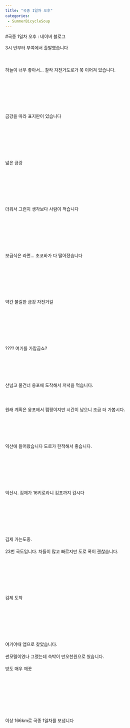```yaml
---
title: "국종 1일차 오후"
categories:
 - SummerBicycleSoup
---
```

#국종 1일차 오후 : 네이버 블로그
<div class="wrap_rabbit pcol2 _param(1) _postViewArea221569468162" id="post-view221569468162">
<!-- Rabbit HTML --><div class="se-viewer se-theme-default" lang="ko-KR">
<!-- SE_DOC_HEADER_END -->
<div class="se-main-container">
<div class="se-component se-text se-l-default" id="SE-6053e430-963e-11e9-b9f7-73f0da87d933">
<div class="se-component-content">
<div class="se-section se-section-text se-l-default">
<div class="se-module se-module-text"><!-- SE-TEXT { --><p class="se-text-paragraph se-text-paragraph-align-" id="SE-91efdcfc-9640-11e9-b9f7-a3973fb7d2e5" style="line-height:1.8;"><span class="se-fs- se-ff-" id="SE-dba4938b-9640-11e9-b9f7-fdd9ce707b17" style="">3시 반부터 부여에서 출발했습니다</span></p><!-- } SE-TEXT --></div>
</div>
</div>
</div> <div class="se-component se-image se-l-default" id="SE-60503aa3-963e-11e9-b9f7-f77fb42c08ff">
<div class="se-component-content se-component-content-fit">
<div class="se-section se-section-image se-l-default se-section-align-">
<a class="se-module se-module-image __se_image_link __se_link" data-linkdata='{"id" : "SE-60503aa3-963e-11e9-b9f7-f77fb42c08ff", "src" : "https://postfiles.pstatic.net/MjAxOTA2MjRfMTUx/MDAxNTYxMzUzOTEzODk5.Tq58HujtMiBf8lcyjsvjx-cuYSmLQAczQXLhboghuz4g.ScUkXcajAULLlBRtHiqtqpRXFnW5groNeGMes-3KB5wg.JPEG.dls32208/20190623_145757.jpg", "linkUse" : "false", "link" : ""}' data-linktype="img" href="#" onclick="return false;" style=" ">
<img alt="" class="se-image-resource" data-height="1600" data-lazy-src="https://postfiles.pstatic.net/MjAxOTA2MjRfMTUx/MDAxNTYxMzUzOTEzODk5.Tq58HujtMiBf8lcyjsvjx-cuYSmLQAczQXLhboghuz4g.ScUkXcajAULLlBRtHiqtqpRXFnW5groNeGMes-3KB5wg.JPEG.dls32208/20190623_145757.jpg?type=w966" data-width="900" src="https://raw.githubusercontent.com/rage147-OwO/rage147-OwO.github.io/master/_images/images/2019-6-24-국종 1일차 오후/0.jpg">
</a> </div>
</div>
</div> <div class="se-component se-text se-l-default" id="SE-634ba06d-963e-11e9-b9f7-470417fbdcfb">
<div class="se-component-content">
<div class="se-section se-section-text se-l-default">
<div class="se-module se-module-text"><!-- SE-TEXT { --><p class="se-text-paragraph se-text-paragraph-align-" id="SE-dba4e1ad-9640-11e9-b9f7-159b9fc42b3e" style="line-height:1.8;"><span class="se-fs- se-ff-" id="SE-dba4e1ac-9640-11e9-b9f7-350009fe85f1" style="">하늘이 너무 좋아서... 찰칵 자전거도로가 쭉 이어져 있습니다.</span></p><!-- } SE-TEXT --><!-- SE-TEXT { --><p class="se-text-paragraph se-text-paragraph-align-" id="SE-dba508bf-9640-11e9-b9f7-f5c4b2b48d67" style="line-height:1.8;"><span class="se-fs- se-ff-" id="SE-dba508be-9640-11e9-b9f7-5122c4b43559" style="">​</span></p><!-- } SE-TEXT --><!-- SE-TEXT { --><p class="se-text-paragraph se-text-paragraph-align-" id="SE-dba508c1-9640-11e9-b9f7-c3725edfdccb" style="line-height:1.8;"><span class="se-fs- se-ff-" id="SE-dba508c0-9640-11e9-b9f7-238c63ab7365" style="">​</span></p><!-- } SE-TEXT --></div>
</div>
</div>
</div> <div class="se-component se-image se-l-default" id="SE-605061b4-963e-11e9-b9f7-d32cb2652556">
<div class="se-component-content se-component-content-fit">
<div class="se-section se-section-image se-l-default se-section-align-">
<a class="se-module se-module-image __se_image_link __se_link" data-linkdata='{"id" : "SE-605061b4-963e-11e9-b9f7-d32cb2652556", "src" : "https://postfiles.pstatic.net/MjAxOTA2MjRfMjI1/MDAxNTYxMzUzOTIyNzM1.gXPzRW3c7wFk_pvLibo_eq5shSOrOxHtDd_zX9Q69QYg.-2v5rBEuEpq9k_S_OLf6rxtMv6LUbvZpV5_1SyJVYGAg.JPEG.dls32208/20190623_151516.jpg", "linkUse" : "false", "link" : ""}' data-linktype="img" href="#" onclick="return false;" style=" ">
<img alt="" class="se-image-resource" data-height="1600" data-lazy-src="https://postfiles.pstatic.net/MjAxOTA2MjRfMjI1/MDAxNTYxMzUzOTIyNzM1.gXPzRW3c7wFk_pvLibo_eq5shSOrOxHtDd_zX9Q69QYg.-2v5rBEuEpq9k_S_OLf6rxtMv6LUbvZpV5_1SyJVYGAg.JPEG.dls32208/20190623_151516.jpg?type=w966" data-width="900" src="https://raw.githubusercontent.com/rage147-OwO/rage147-OwO.github.io/master/_images/images/2019-6-24-국종 1일차 오후/1.jpg">
</a> </div>
</div>
</div> <div class="se-component se-text se-l-default" id="SE-6ce5aa34-963e-11e9-b9f7-07be511cb85d">
<div class="se-component-content">
<div class="se-section se-section-text se-l-default">
<div class="se-module se-module-text"><!-- SE-TEXT { --><p class="se-text-paragraph se-text-paragraph-align-" id="SE-91f11584-9640-11e9-b9f7-b9c6463e2db6" style="line-height:1.8;"><span class="se-fs- se-ff-" id="SE-dba556e2-9640-11e9-b9f7-55e594df465d" style="">금강을 따라 표지판이 있습니다</span></p><!-- } SE-TEXT --><!-- SE-TEXT { --><p class="se-text-paragraph se-text-paragraph-align-" id="SE-dba57df4-9640-11e9-b9f7-174c57192158" style="line-height:1.8;"><span class="se-fs- se-ff-" id="SE-dba57df3-9640-11e9-b9f7-f912c9837321" style="">​</span></p><!-- } SE-TEXT --><!-- SE-TEXT { --><p class="se-text-paragraph se-text-paragraph-align-" id="SE-dba57df6-9640-11e9-b9f7-6bb87999bb1a" style="line-height:1.8;"><span class="se-fs- se-ff-" id="SE-dba57df5-9640-11e9-b9f7-dbce0d55689c" style="">​</span></p><!-- } SE-TEXT --></div>
</div>
</div>
</div> <div class="se-component se-image se-l-default" id="SE-605088c5-963e-11e9-b9f7-0fc13c3cf68b">
<div class="se-component-content se-component-content-fit">
<div class="se-section se-section-image se-l-default se-section-align-">
<a class="se-module se-module-image __se_image_link __se_link" data-linkdata='{"id" : "SE-605088c5-963e-11e9-b9f7-0fc13c3cf68b", "src" : "https://postfiles.pstatic.net/MjAxOTA2MjRfMjAg/MDAxNTYxMzUzOTI1OTk4.zckh9ynk5pvMvdbfNLfLsRTMKvqi_YOK7kVjov_l62Ig.tlnQw2UQH_cQdJxVFSSL2fnQUqIfKgqLG8UDuFTwbZkg.JPEG.dls32208/20190623_152146.jpg", "linkUse" : "false", "link" : ""}' data-linktype="img" href="#" onclick="return false;" style=" ">
<img alt="" class="se-image-resource" data-height="1600" data-lazy-src="https://postfiles.pstatic.net/MjAxOTA2MjRfMjAg/MDAxNTYxMzUzOTI1OTk4.zckh9ynk5pvMvdbfNLfLsRTMKvqi_YOK7kVjov_l62Ig.tlnQw2UQH_cQdJxVFSSL2fnQUqIfKgqLG8UDuFTwbZkg.JPEG.dls32208/20190623_152146.jpg?type=w966" data-width="900" src="https://raw.githubusercontent.com/rage147-OwO/rage147-OwO.github.io/master/_images/images/2019-6-24-국종 1일차 오후/2.jpg">
</a> </div>
</div>
</div> <div class="se-component se-text se-l-default" id="SE-7363cd51-963e-11e9-b9f7-b3d03209092e">
<div class="se-component-content">
<div class="se-section se-section-text se-l-default">
<div class="se-module se-module-text"><!-- SE-TEXT { --><p class="se-text-paragraph se-text-paragraph-align-" id="SE-91f1b1ca-9640-11e9-b9f7-df066d8c27d5" style="line-height:1.8;"><span class="se-fs- se-ff-" id="SE-dba5f327-9640-11e9-b9f7-4b27d9c699dd" style="">넓은 금강</span></p><!-- } SE-TEXT --><!-- SE-TEXT { --><p class="se-text-paragraph se-text-paragraph-align-" id="SE-dba5f329-9640-11e9-b9f7-55b90088f0e9" style="line-height:1.8;"><span class="se-fs- se-ff-" id="SE-dba5f328-9640-11e9-b9f7-a96d0c30d8c3" style="">​</span></p><!-- } SE-TEXT --><!-- SE-TEXT { --><p class="se-text-paragraph se-text-paragraph-align-" id="SE-dba5f32b-9640-11e9-b9f7-6dba4c668ff6" style="line-height:1.8;"><span class="se-fs- se-ff-" id="SE-dba5f32a-9640-11e9-b9f7-8342c3ae5bbc" style="">​</span></p><!-- } SE-TEXT --></div>
</div>
</div>
</div> <div class="se-component se-image se-l-default" id="SE-605088c6-963e-11e9-b9f7-cfff0faafdd1">
<div class="se-component-content se-component-content-fit">
<div class="se-section se-section-image se-l-default se-section-align-">
<a class="se-module se-module-image __se_image_link __se_link" data-linkdata='{"id" : "SE-605088c6-963e-11e9-b9f7-cfff0faafdd1", "src" : "https://postfiles.pstatic.net/MjAxOTA2MjRfMTUg/MDAxNTYxMzUzOTI4NTA4.s8tY_BjN1OL40S2eyyUu_xpg4DNvhTeGxN8SIHid3aUg.3rT-2qoCW1BhkwKXnJ8iLulk-s13UVhFONZzYgeexNcg.JPEG.dls32208/20190623_161657.jpg", "linkUse" : "false", "link" : ""}' data-linktype="img" href="#" onclick="return false;" style=" ">
<img alt="" class="se-image-resource" data-height="506" data-lazy-src="https://postfiles.pstatic.net/MjAxOTA2MjRfMTUg/MDAxNTYxMzUzOTI4NTA4.s8tY_BjN1OL40S2eyyUu_xpg4DNvhTeGxN8SIHid3aUg.3rT-2qoCW1BhkwKXnJ8iLulk-s13UVhFONZzYgeexNcg.JPEG.dls32208/20190623_161657.jpg?type=w966" data-width="900" src="https://raw.githubusercontent.com/rage147-OwO/rage147-OwO.github.io/master/_images/images/2019-6-24-국종 1일차 오후/3.jpg">
</a> </div>
</div>
</div> <div class="se-component se-text se-l-default" id="SE-79ac3b7e-963e-11e9-b9f7-2389393234ed">
<div class="se-component-content">
<div class="se-section se-section-text se-l-default">
<div class="se-module se-module-text"><!-- SE-TEXT { --><p class="se-text-paragraph se-text-paragraph-align-" id="SE-91f22700-9640-11e9-b9f7-7b816baf9f81" style="line-height:1.8;"><span class="se-fs- se-ff-" id="SE-dba6685c-9640-11e9-b9f7-6d6d679aabd3" style="">더워서 그런지 생각보다 사람이 적습니다</span></p><!-- } SE-TEXT --><!-- SE-TEXT { --><p class="se-text-paragraph se-text-paragraph-align-" id="SE-dba6685e-9640-11e9-b9f7-a93ef80119eb" style="line-height:1.8;"><span class="se-fs- se-ff-" id="SE-dba6685d-9640-11e9-b9f7-cb71a9b7de9b" style="">​</span></p><!-- } SE-TEXT --><!-- SE-TEXT { --><p class="se-text-paragraph se-text-paragraph-align-" id="SE-dba66860-9640-11e9-b9f7-819805ba56a3" style="line-height:1.8;"><span class="se-fs- se-ff-" id="SE-dba6685f-9640-11e9-b9f7-73df3d965bb1" style="">​</span></p><!-- } SE-TEXT --></div>
</div>
</div>
</div> <div class="se-component se-image se-l-default" id="SE-6050afd7-963e-11e9-b9f7-b1b657c38bca">
<div class="se-component-content se-component-content-fit">
<div class="se-section se-section-image se-l-default se-section-align-">
<a class="se-module se-module-image __se_image_link __se_link" data-linkdata='{"id" : "SE-6050afd7-963e-11e9-b9f7-b1b657c38bca", "src" : "https://postfiles.pstatic.net/MjAxOTA2MjRfMjcx/MDAxNTYxMzUzOTMyMTM5.wdL-zEbS7BK4HT8ELJZ4uHpWcDJhfN1a_lO7ozcYtlQg.ArsqPq1iV7Yck1hsO5yc1WnCb8um6Csfl1pKCH9KTnMg.JPEG.dls32208/20190623_164504.jpg", "linkUse" : "false", "link" : ""}' data-linktype="img" href="#" onclick="return false;" style=" ">
<img alt="" class="se-image-resource" data-height="1600" data-lazy-src="https://postfiles.pstatic.net/MjAxOTA2MjRfMjcx/MDAxNTYxMzUzOTMyMTM5.wdL-zEbS7BK4HT8ELJZ4uHpWcDJhfN1a_lO7ozcYtlQg.ArsqPq1iV7Yck1hsO5yc1WnCb8um6Csfl1pKCH9KTnMg.JPEG.dls32208/20190623_164504.jpg?type=w966" data-width="900" src="https://raw.githubusercontent.com/rage147-OwO/rage147-OwO.github.io/master/_images/images/2019-6-24-국종 1일차 오후/4.jpg"/>
</a> </div>
</div>
</div> <div class="se-component se-text se-l-default" id="SE-8ae4a6b5-963e-11e9-b9f7-37647180e575">
<div class="se-component-content">
<div class="se-section se-section-text se-l-default">
<div class="se-module se-module-text"><!-- SE-TEXT { --><p class="se-text-paragraph se-text-paragraph-align-" id="SE-91f29c36-9640-11e9-b9f7-3bc4e8c1aedf" style="line-height:1.8;"><span class="se-fs- se-ff-" id="SE-dba6b681-9640-11e9-b9f7-a3a503aa0ac2" style="">보급식은 라면... 초코바가 다 떨어졌습니다</span></p><!-- } SE-TEXT --><!-- SE-TEXT { --><p class="se-text-paragraph se-text-paragraph-align-" id="SE-dba6dd93-9640-11e9-b9f7-a95f4f3159cf" style="line-height:1.8;"><span class="se-fs- se-ff-" id="SE-dba6dd92-9640-11e9-b9f7-2d98dbfd5817" style="">​</span></p><!-- } SE-TEXT --><!-- SE-TEXT { --><p class="se-text-paragraph se-text-paragraph-align-" id="SE-dba6dd95-9640-11e9-b9f7-0922fc737d96" style="line-height:1.8;"><span class="se-fs- se-ff-" id="SE-dba6dd94-9640-11e9-b9f7-75a83f0143cd" style="">​</span></p><!-- } SE-TEXT --></div>
</div>
</div>
</div> <div class="se-component se-image se-l-default" id="SE-6050afd8-963e-11e9-b9f7-616ebb47a210">
<div class="se-component-content se-component-content-fit">
<div class="se-section se-section-image se-l-default se-section-align-">
<a class="se-module se-module-image __se_image_link __se_link" data-linkdata='{"id" : "SE-6050afd8-963e-11e9-b9f7-616ebb47a210", "src" : "https://postfiles.pstatic.net/MjAxOTA2MjRfMTIw/MDAxNTYxMzUzOTM2ODMy.p77VVnmZak3XrRB9Dotcie_pEeIWI6J7x5RfxZk26tcg.3M1KuOfSRIzwyUKVDCmY3Q-KFAiUKPP9rlPcvD2EkCcg.JPEG.dls32208/20190623_164641.jpg", "linkUse" : "false", "link" : ""}' data-linktype="img" href="#" onclick="return false;" style=" ">
<img alt="" class="se-image-resource" data-height="1600" data-lazy-src="https://postfiles.pstatic.net/MjAxOTA2MjRfMTIw/MDAxNTYxMzUzOTM2ODMy.p77VVnmZak3XrRB9Dotcie_pEeIWI6J7x5RfxZk26tcg.3M1KuOfSRIzwyUKVDCmY3Q-KFAiUKPP9rlPcvD2EkCcg.JPEG.dls32208/20190623_164641.jpg?type=w966" data-width="900" src="https://raw.githubusercontent.com/rage147-OwO/rage147-OwO.github.io/master/_images/images/2019-6-24-국종 1일차 오후/5.jpg"/>
</a> </div>
</div>
</div> <div class="se-component se-text se-l-default" id="SE-983ddb5c-963e-11e9-b9f7-cb033f9381d2">
<div class="se-component-content">
<div class="se-section se-section-text se-l-default">
<div class="se-module se-module-text"><!-- SE-TEXT { --><p class="se-text-paragraph se-text-paragraph-align-" id="SE-91f3116c-9640-11e9-b9f7-45d90ae0f938" style="line-height:1.8;"><span class="se-fs- se-ff-" id="SE-dba72bb6-9640-11e9-b9f7-8177ad448f4b" style="">약간 불길한 금강 자전거길</span></p><!-- } SE-TEXT --><!-- SE-TEXT { --><p class="se-text-paragraph se-text-paragraph-align-" id="SE-dba72bb8-9640-11e9-b9f7-a54612be3c2c" style="line-height:1.8;"><span class="se-fs- se-ff-" id="SE-dba72bb7-9640-11e9-b9f7-c18d81ce4e76" style="">​</span></p><!-- } SE-TEXT --><!-- SE-TEXT { --><p class="se-text-paragraph se-text-paragraph-align-" id="SE-dba72bba-9640-11e9-b9f7-612587c4c286" style="line-height:1.8;"><span class="se-fs- se-ff-" id="SE-dba72bb9-9640-11e9-b9f7-b51409ece6d5" style="">​</span></p><!-- } SE-TEXT --></div>
</div>
</div>
</div> <div class="se-component se-image se-l-default" id="SE-6050d6e9-963e-11e9-b9f7-c95a66e69136">
<div class="se-component-content se-component-content-fit">
<div class="se-section se-section-image se-l-default se-section-align-">
<a class="se-module se-module-image __se_image_link __se_link" data-linkdata='{"id" : "SE-6050d6e9-963e-11e9-b9f7-c95a66e69136", "src" : "https://postfiles.pstatic.net/MjAxOTA2MjRfMjAy/MDAxNTYxMzUzOTUyMTAx.jl--Bo_wF6Oqr1GH9s8MCfkb0sDdir6RAJRGf2ax-uMg.3prnem6ZfczcMYG322c-p6iGldlPi2nADtDUhrjadu0g.JPEG.dls32208/20190623_164903.jpg", "linkUse" : "false", "link" : ""}' data-linktype="img" href="#" onclick="return false;" style=" ">
<img alt="" class="se-image-resource" data-height="1600" data-lazy-src="https://postfiles.pstatic.net/MjAxOTA2MjRfMjAy/MDAxNTYxMzUzOTUyMTAx.jl--Bo_wF6Oqr1GH9s8MCfkb0sDdir6RAJRGf2ax-uMg.3prnem6ZfczcMYG322c-p6iGldlPi2nADtDUhrjadu0g.JPEG.dls32208/20190623_164903.jpg?type=w966" data-width="900" src="https://raw.githubusercontent.com/rage147-OwO/rage147-OwO.github.io/master/_images/images/2019-6-24-국종 1일차 오후/6.jpg"/>
</a> </div>
</div>
</div> <div class="se-component se-text se-l-default" id="SE-9891d1d1-963f-11e9-b9f7-51f2626525da">
<div class="se-component-content">
<div class="se-section se-section-text se-l-default">
<div class="se-module se-module-text"><!-- SE-TEXT { --><p class="se-text-paragraph se-text-paragraph-align-" id="SE-96c9a00a-9640-11e9-b9f7-4d7f26712afb" style="line-height:1.8;"><span class="se-fs- se-ff-" id="SE-dba7a0eb-9640-11e9-b9f7-0dbaeeb40aeb" style="">???? 여기를 가랍곱쇼?</span></p><!-- } SE-TEXT --><!-- SE-TEXT { --><p class="se-text-paragraph se-text-paragraph-align-" id="SE-96c9a00b-9640-11e9-b9f7-9d4c05477bf8" style="line-height:1.8;"><span class="se-fs- se-ff-" id="SE-dba7a0ec-9640-11e9-b9f7-c3b297398664" style="">​</span></p><!-- } SE-TEXT --><!-- SE-TEXT { --><p class="se-text-paragraph se-text-paragraph-align-" id="SE-96c9a00c-9640-11e9-b9f7-976052562a07" style="line-height:1.8;"><span class="se-fs- se-ff-" id="SE-dba7a0ed-9640-11e9-b9f7-f1f5c31f841e" style="">​</span></p><!-- } SE-TEXT --><!-- SE-TEXT { --><p class="se-text-paragraph se-text-paragraph-align-" id="SE-96c9a00d-9640-11e9-b9f7-938c62faf891" style="line-height:1.8;"><span class="se-fs- se-ff-" id="SE-dba7a0ee-9640-11e9-b9f7-b9b8b48bc717" style="">산넘고 물건너 웅포에 도착해서 저녁을 먹습니다.</span></p><!-- } SE-TEXT --><!-- SE-TEXT { --><p class="se-text-paragraph se-text-paragraph-align-" id="SE-96c9a00e-9640-11e9-b9f7-cf4ed00ea606" style="line-height:1.8;"><span class="se-fs- se-ff-" id="SE-dba7a0ef-9640-11e9-b9f7-8da1a46c0b49" style="">​</span></p><!-- } SE-TEXT --><!-- SE-TEXT { --><p class="se-text-paragraph se-text-paragraph-align-" id="SE-96c9a00f-9640-11e9-b9f7-0dfbd8e953a8" style="line-height:1.8;"><span class="se-fs- se-ff-" id="SE-dba7a0f0-9640-11e9-b9f7-0d65dbd4bc38" style="">원래 계획은 웅포에서 캠핑이지만 시간이 남으니 조금 더 가봅시다.</span></p><!-- } SE-TEXT --><!-- SE-TEXT { --><p class="se-text-paragraph se-text-paragraph-align-" id="SE-96c9a010-9640-11e9-b9f7-1f51ce8aadee" style="line-height:1.8;"><span class="se-fs- se-ff-" id="SE-dba7c801-9640-11e9-b9f7-93172d1d184b" style="">​</span></p><!-- } SE-TEXT --><!-- SE-TEXT { --><p class="se-text-paragraph se-text-paragraph-align-" id="SE-96c9a011-9640-11e9-b9f7-ed40ae9de239" style="line-height:1.8;"><span class="se-fs- se-ff-" id="SE-dba7c802-9640-11e9-b9f7-cb0c9c6da398" style="">​</span></p><!-- } SE-TEXT --><!-- SE-TEXT { --><p class="se-text-paragraph se-text-paragraph-align-" id="SE-91f3adc2-9640-11e9-b9f7-b5651d455b2f" style="line-height:1.8;"><span class="se-fs- se-ff-" id="SE-dba7c803-9640-11e9-b9f7-2d472ffa0112" style="">익산에 들어왔습니다 도로가 한적해서 좋습니다.</span></p><!-- } SE-TEXT --></div>
</div>
</div>
</div> <div class="se-component se-image se-l-default" id="SE-6050d6ea-963e-11e9-b9f7-4515aa9913ec">
<div class="se-component-content se-component-content-fit">
<div class="se-section se-section-image se-l-default se-section-align-">
<a class="se-module se-module-image __se_image_link __se_link" data-linkdata='{"id" : "SE-6050d6ea-963e-11e9-b9f7-4515aa9913ec", "src" : "https://postfiles.pstatic.net/MjAxOTA2MjRfNjUg/MDAxNTYxMzUzOTU3NTI1.d5c03w-vyRa1hVIELGug0kYWS6LYg2l6ghtd0SItSgAg.Osb4d5530gB92wOfBGFZ7qAqu79fKYIGKB3Shqmnyfog.JPEG.dls32208/20190623_183938.jpg", "linkUse" : "false", "link" : ""}' data-linktype="img" href="#" onclick="return false;" style=" ">
<img alt="" class="se-image-resource" data-height="1600" data-lazy-src="https://postfiles.pstatic.net/MjAxOTA2MjRfNjUg/MDAxNTYxMzUzOTU3NTI1.d5c03w-vyRa1hVIELGug0kYWS6LYg2l6ghtd0SItSgAg.Osb4d5530gB92wOfBGFZ7qAqu79fKYIGKB3Shqmnyfog.JPEG.dls32208/20190623_183938.jpg?type=w966" data-width="900" src="https://raw.githubusercontent.com/rage147-OwO/rage147-OwO.github.io/master/_images/images/2019-6-24-국종 1일차 오후/7.jpg"/>
</a> </div>
</div>
</div> <div class="se-component se-text se-l-default" id="SE-f65ebb16-963f-11e9-b9f7-3366668153f5">
<div class="se-component-content">
<div class="se-section se-section-text se-l-default">
<div class="se-module se-module-text"><!-- SE-TEXT { --><p class="se-text-paragraph se-text-paragraph-align-" id="SE-96cbea04-9640-11e9-b9f7-7124d52a9607" style="line-height:1.8;"><span class="se-fs- se-ff-" id="SE-dba8d974-9640-11e9-b9f7-93e746b8cf2c" style="">​</span></p><!-- } SE-TEXT --><!-- SE-TEXT { --><p class="se-text-paragraph se-text-paragraph-align-" id="SE-96cbea05-9640-11e9-b9f7-b56503b62e3b" style="line-height:1.8;"><span class="se-fs- se-ff-" id="SE-dba8d975-9640-11e9-b9f7-85e8abe10de5" style="">​</span></p><!-- } SE-TEXT --><!-- SE-TEXT { --><p class="se-text-paragraph se-text-paragraph-align-" id="SE-91f422f8-9640-11e9-b9f7-cf08c0b44c6b" style="line-height:1.8;"><span class="se-fs- se-ff-" id="SE-dba8d976-9640-11e9-b9f7-c3a376e2dbeb" style="">익산시. 김제가 16키로라니 김포까지 갑시다</span></p><!-- } SE-TEXT --></div>
</div>
</div>
</div> <div class="se-component se-image se-l-default" id="SE-6050fdfb-963e-11e9-b9f7-8929f15b25e8">
<div class="se-component-content se-component-content-fit">
<div class="se-section se-section-image se-l-default se-section-align-">
<a class="se-module se-module-image __se_image_link __se_link" data-linkdata='{"id" : "SE-6050fdfb-963e-11e9-b9f7-8929f15b25e8", "src" : "https://postfiles.pstatic.net/MjAxOTA2MjRfMjQg/MDAxNTYxMzUzOTYwNTg0.TerR0WPfih71E6WJouvoXmw-viWjMyHsNxIE6dmYxeMg.ifCkBbdzkqbfFsNBnABzrTD0kmWgJIYP7tyxMsQq6Kgg.JPEG.dls32208/20190623_185700.jpg", "linkUse" : "false", "link" : ""}' data-linktype="img" href="#" onclick="return false;" style=" ">
<img alt="" class="se-image-resource" data-height="1600" data-lazy-src="https://postfiles.pstatic.net/MjAxOTA2MjRfMjQg/MDAxNTYxMzUzOTYwNTg0.TerR0WPfih71E6WJouvoXmw-viWjMyHsNxIE6dmYxeMg.ifCkBbdzkqbfFsNBnABzrTD0kmWgJIYP7tyxMsQq6Kgg.JPEG.dls32208/20190623_185700.jpg?type=w966" data-width="900" src="https://raw.githubusercontent.com/rage147-OwO/rage147-OwO.github.io/master/_images/images/2019-6-24-국종 1일차 오후/8.jpg"/>
</a> </div>
</div>
</div> <div class="se-component se-text se-l-default" id="SE-0980f3ff-9640-11e9-b9f7-2de8c2b5a735">
<div class="se-component-content">
<div class="se-section se-section-text se-l-default">
<div class="se-module se-module-text"><!-- SE-TEXT { --><p class="se-text-paragraph se-text-paragraph-align-" id="SE-96cde5d8-9640-11e9-b9f7-318aba3e027a" style="line-height:1.8;"><span class="se-fs- se-ff-" id="SE-dba92797-9640-11e9-b9f7-0774f5cb558a" style="">​</span></p><!-- } SE-TEXT --><!-- SE-TEXT { --><p class="se-text-paragraph se-text-paragraph-align-" id="SE-96cde5d9-9640-11e9-b9f7-918b7eb13a8e" style="line-height:1.8;"><span class="se-fs- se-ff-" id="SE-dba92798-9640-11e9-b9f7-d5241d1d000e" style="">​</span></p><!-- } SE-TEXT --><!-- SE-TEXT { --><p class="se-text-paragraph se-text-paragraph-align-" id="SE-96cde5da-9640-11e9-b9f7-7976e0adc62e" style="line-height:1.8;"><span class="se-fs- se-ff-" id="SE-dba92799-9640-11e9-b9f7-0d1d3478c642" style="">김제 가는도중.</span></p><!-- } SE-TEXT --><!-- SE-TEXT { --><p class="se-text-paragraph se-text-paragraph-align-" id="SE-91f4bf40-9640-11e9-b9f7-f9e4ea0c7502" style="line-height:1.8;"><span class="se-fs- se-ff-" id="SE-dba9279a-9640-11e9-b9f7-f3f2ded3cb2f" style="">23번 국도입니다. 차들이 많고 빠르지만 도로 폭이 괜찮습니다.</span></p><!-- } SE-TEXT --></div>
</div>
</div>
</div> <div class="se-component se-image se-l-default" id="SE-6050fdfc-963e-11e9-b9f7-ef8180e5350a">
<div class="se-component-content se-component-content-fit">
<div class="se-section se-section-image se-l-default se-section-align-">
<a class="se-module se-module-image __se_image_link __se_link" data-linkdata='{"id" : "SE-6050fdfc-963e-11e9-b9f7-ef8180e5350a", "src" : "https://postfiles.pstatic.net/MjAxOTA2MjRfMjMg/MDAxNTYxMzUzOTYyNDUz.u4JRKPPuk7nu5YecQ48U4_9g3uvYTGrTDLmUiGu4ko0g.biBpogsPGF0-jtNPu9Xto8MSN8HapShvrFoKMh2SRaAg.JPEG.dls32208/20190623_190745.jpg", "linkUse" : "false", "link" : ""}' data-linktype="img" href="#" onclick="return false;" style=" ">
<img alt="" class="se-image-resource" data-height="506" data-lazy-src="https://postfiles.pstatic.net/MjAxOTA2MjRfMjMg/MDAxNTYxMzUzOTYyNDUz.u4JRKPPuk7nu5YecQ48U4_9g3uvYTGrTDLmUiGu4ko0g.biBpogsPGF0-jtNPu9Xto8MSN8HapShvrFoKMh2SRaAg.JPEG.dls32208/20190623_190745.jpg?type=w966" data-width="900" src="https://raw.githubusercontent.com/rage147-OwO/rage147-OwO.github.io/master/_images/images/2019-6-24-국종 1일차 오후/9.jpg"/>
</a> </div>
</div>
</div> <div class="se-component se-text se-l-default" id="SE-0e714c3c-9640-11e9-b9f7-b1d13f065145">
<div class="se-component-content">
<div class="se-section se-section-text se-l-default">
<div class="se-module se-module-text"><!-- SE-TEXT { --><p class="se-text-paragraph se-text-paragraph-align-" id="SE-96d02fcd-9640-11e9-b9f7-293825667264" style="line-height:1.8;"><span class="se-fs- se-ff-" id="SE-dba975bb-9640-11e9-b9f7-dfd4ca432c1d" style="">​</span></p><!-- } SE-TEXT --><!-- SE-TEXT { --><p class="se-text-paragraph se-text-paragraph-align-" id="SE-96d02fce-9640-11e9-b9f7-df7787e49527" style="line-height:1.8;"><span class="se-fs- se-ff-" id="SE-dba99ccc-9640-11e9-b9f7-f90d2bef5f8c" style="">​</span></p><!-- } SE-TEXT --><!-- SE-TEXT { --><p class="se-text-paragraph se-text-paragraph-align-" id="SE-91f50d66-9640-11e9-b9f7-3bbf458916f5" style="line-height:1.8;"><span class="se-fs- se-ff-" id="SE-dba99ccd-9640-11e9-b9f7-7d64193ee8ef" style="">김제 도착</span></p><!-- } SE-TEXT --></div>
</div>
</div>
</div> <div class="se-component se-image se-l-default" id="SE-6050fdfd-963e-11e9-b9f7-998bb731e087">
<div class="se-component-content se-component-content-fit">
<div class="se-section se-section-image se-l-default se-section-align-">
<a class="se-module se-module-image __se_image_link __se_link" data-linkdata='{"id" : "SE-6050fdfd-963e-11e9-b9f7-998bb731e087", "src" : "https://postfiles.pstatic.net/MjAxOTA2MjRfMjI1/MDAxNTYxMzUzOTYzOTg4.QIAyn07XJLSG-ODoheacaMxojp7s1EaDpz5R9IEGGkkg.IzteCqKrBMzVfuox0WALLG4E5cH0B-yhC_NBSTTXBQcg.JPEG.dls32208/20190623_195927.jpg", "linkUse" : "false", "link" : ""}' data-linktype="img" href="#" onclick="return false;" style=" ">
<img alt="" class="se-image-resource" data-height="506" data-lazy-src="https://postfiles.pstatic.net/MjAxOTA2MjRfMjI1/MDAxNTYxMzUzOTYzOTg4.QIAyn07XJLSG-ODoheacaMxojp7s1EaDpz5R9IEGGkkg.IzteCqKrBMzVfuox0WALLG4E5cH0B-yhC_NBSTTXBQcg.JPEG.dls32208/20190623_195927.jpg?type=w966" data-width="900" src="https://raw.githubusercontent.com/rage147-OwO/rage147-OwO.github.io/master/_images/images/2019-6-24-국종 1일차 오후/10.jpg"/>
</a> </div>
</div>
</div> <div class="se-component se-text se-l-default" id="SE-44a24841-9640-11e9-b9f7-2fc0548fe88f">
<div class="se-component-content">
<div class="se-section se-section-text se-l-default">
<div class="se-module se-module-text"><!-- SE-TEXT { --><p class="se-text-paragraph se-text-paragraph-align-" id="SE-96d2edf1-9640-11e9-b9f7-c57a18d0335b" style="line-height:1.8;"><span class="se-fs- se-ff-" id="SE-dba9c3de-9640-11e9-b9f7-0b455f17a8e7" style="">​</span></p><!-- } SE-TEXT --><!-- SE-TEXT { --><p class="se-text-paragraph se-text-paragraph-align-" id="SE-96d2edf2-9640-11e9-b9f7-97a02e3d8b56" style="line-height:1.8;"><span class="se-fs- se-ff-" id="SE-dba9c3df-9640-11e9-b9f7-391ed648081a" style="">​</span></p><!-- } SE-TEXT --><!-- SE-TEXT { --><p class="se-text-paragraph se-text-paragraph-align-" id="SE-96d2edf3-9640-11e9-b9f7-7bcb855da391" style="line-height:1.8;"><span class="se-fs- se-ff-" id="SE-dba9eaf0-9640-11e9-b9f7-7b92f71f91e0" style="">여기어때 앱으로 찾았습니다.</span></p><!-- } SE-TEXT --><!-- SE-TEXT { --><p class="se-text-paragraph se-text-paragraph-align-" id="SE-96d2edf4-9640-11e9-b9f7-7fb03a1334aa" style="line-height:1.8;"><span class="se-fs- se-ff-" id="SE-dba9eaf1-9640-11e9-b9f7-53e18f06274a" style="">썬모텔이였나 그랬는데 숙박이 만오천원으로 쌌습니다.</span></p><!-- } SE-TEXT --><!-- SE-TEXT { --><p class="se-text-paragraph se-text-paragraph-align-" id="SE-91f582a0-9640-11e9-b9f7-f1d997a2bac5" style="line-height:1.8;"><span class="se-fs- se-ff-" id="SE-dba9eaf2-9640-11e9-b9f7-4b5b915e9d6f" style="">방도 매우 깨끗</span></p><!-- } SE-TEXT --></div>
</div>
</div>
</div> <div class="se-component se-image se-l-default" id="SE-6051250e-963e-11e9-b9f7-a592a66d3442">
<div class="se-component-content se-component-content-fit">
<div class="se-section se-section-image se-l-default se-section-align-">
<a class="se-module se-module-image __se_image_link __se_link" data-linkdata='{"id" : "SE-6051250e-963e-11e9-b9f7-a592a66d3442", "src" : "https://postfiles.pstatic.net/MjAxOTA2MjRfMTQz/MDAxNTYxMzUzOTY1Nzkx.eJ5MWxmsVNTeXnAsFu7FwEkDpDaW6Hipr2s8ExYoGS0g.o6EzZYV4wX_nMW60Og0D3MpKp4ROTtV2s0Xb6psnQpwg.JPEG.dls32208/20190623_210158.jpg", "linkUse" : "false", "link" : ""}' data-linktype="img" href="#" onclick="return false;" style=" ">
<img alt="" class="se-image-resource" data-height="506" data-lazy-src="https://postfiles.pstatic.net/MjAxOTA2MjRfMTQz/MDAxNTYxMzUzOTY1Nzkx.eJ5MWxmsVNTeXnAsFu7FwEkDpDaW6Hipr2s8ExYoGS0g.o6EzZYV4wX_nMW60Og0D3MpKp4ROTtV2s0Xb6psnQpwg.JPEG.dls32208/20190623_210158.jpg?type=w966" data-width="900" src="https://raw.githubusercontent.com/rage147-OwO/rage147-OwO.github.io/master/_images/images/2019-6-24-국종 1일차 오후/11.jpg"/>
</a> </div>
</div>
</div> <div class="se-component se-image se-l-default" id="SE-6051250f-963e-11e9-b9f7-35345cc6aa26">
<div class="se-component-content se-component-content-fit">
<div class="se-section se-section-image se-l-default se-section-align-">
<a class="se-module se-module-image __se_image_link __se_link" data-linkdata='{"id" : "SE-6051250f-963e-11e9-b9f7-35345cc6aa26", "src" : "https://postfiles.pstatic.net/MjAxOTA2MjRfNTQg/MDAxNTYxMzUzOTY3MTE1.uq-zWIK3zTAGPpdHMXLIXhuYivVDLO1Q8fGpwLYcH7Ig.0-nm3fjhfN417yHEg34YcT506j8tgLWmGF3FJYGX2Ekg.JPEG.dls32208/20190623_210205.jpg", "linkUse" : "false", "link" : ""}' data-linktype="img" href="#" onclick="return false;" style=" ">
<img alt="" class="se-image-resource" data-height="506" data-lazy-src="https://postfiles.pstatic.net/MjAxOTA2MjRfNTQg/MDAxNTYxMzUzOTY3MTE1.uq-zWIK3zTAGPpdHMXLIXhuYivVDLO1Q8fGpwLYcH7Ig.0-nm3fjhfN417yHEg34YcT506j8tgLWmGF3FJYGX2Ekg.JPEG.dls32208/20190623_210205.jpg?type=w966" data-width="900" src="https://raw.githubusercontent.com/rage147-OwO/rage147-OwO.github.io/master/_images/images/2019-6-24-국종 1일차 오후/12.jpg"/>
</a> </div>
</div>
</div> <div class="se-component se-text se-l-default" id="SE-6165dde0-9640-11e9-b9f7-39027909771b">
<div class="se-component-content">
<div class="se-section se-section-text se-l-default">
<div class="se-module se-module-text"><!-- SE-TEXT { --><p class="se-text-paragraph se-text-paragraph-align-" id="SE-96d64958-9640-11e9-b9f7-afa16b9d7624" style="line-height:1.8;"><span class="se-fs- se-ff-" id="SE-dbaa6023-9640-11e9-b9f7-09dcc4d4e10b" style="">​</span></p><!-- } SE-TEXT --><!-- SE-TEXT { --><p class="se-text-paragraph se-text-paragraph-align-" id="SE-96d64959-9640-11e9-b9f7-150c94ed9912" style="line-height:1.8;"><span class="se-fs- se-ff-" id="SE-dbaa6024-9640-11e9-b9f7-6bd6574ddd65" style="">​</span></p><!-- } SE-TEXT --><!-- SE-TEXT { --><p class="se-text-paragraph se-text-paragraph-align-" id="SE-91f645f6-9640-11e9-b9f7-f74c3f7d2366" style="line-height:1.8;"><span class="se-fs- se-ff-" id="SE-dbaa6025-9640-11e9-b9f7-cd3a1de77cf9" style="">이상 166km로 국종 1일차를 보냅니다</span></p><!-- } SE-TEXT --></div>
</div>
</div>
</div> </div>
</div>
</div>